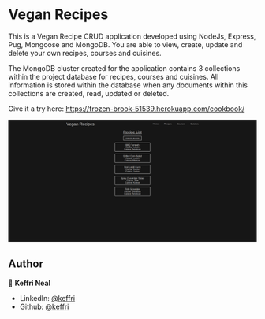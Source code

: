 <h1>Vegan Recipes</h1>

This is a Vegan Recipe CRUD application developed using NodeJs, Express, Pug, Mongoose and MongoDB. You are able to view, create, update and delete your own recipes, courses and cuisines.

The MongoDB cluster created for the application contains 3 collections within the project database for recipes, courses and cuisines. All information is stored within the database when any documents within this collections are created, read, updated or deleted.

Give it a try here: https://frozen-brook-51539.herokuapp.com/cookbook/

<p align="center">
  <img src="public/images/veganRecipesPreview.png" width="1000" title="Vegan Recipes Preview">
</p>

## Author

👤 **Keffri Neal**

- LinkedIn: [@keffri](https://www.linkedin.com/in/keffri/)
- Github: [@keffri](https://github.com/keffri)
